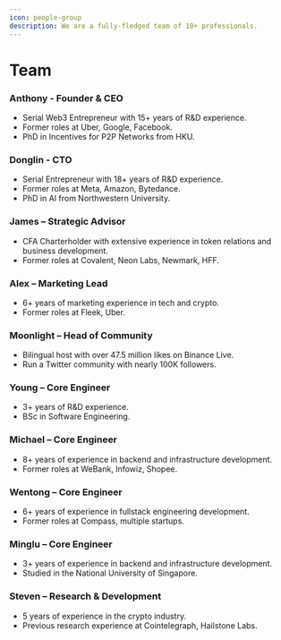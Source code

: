 ```yaml
---
icon: people-group
description: We are a fully-fledged team of 10+ professionals.
---
```


# Team

### Anthony - Founder & CEO

* Serial Web3 Entrepreneur with 15+ years of R\&D experience.
* Former roles at Uber, Google, Facebook.
* PhD in Incentives for P2P Networks from HKU.

### Donglin - CTO

* Serial Entrepreneur with 18+ years of R\&D experience.
* Former roles at Meta, Amazon, Bytedance.
* PhD in AI from Northwestern University.

### James – Strategic Advisor

* CFA Charterholder with extensive experience in token relations and business development.
* Former roles at Covalent, Neon Labs, Newmark, HFF.

### Alex – Marketing Lead

* 6+ years of marketing experience in tech and crypto.
* Former roles at Fleek, Uber.

### Moonlight – Head of Community

* Bilingual host with over 47.5 million likes on Binance Live.
* Run a Twitter community with nearly 100K followers.

### Young – Core Engineer

* 3+ years of R\&D experience.
* BSc in Software Engineering.

### Michael – Core Engineer

* 8+ years of experience in backend and infrastructure development.
* Former roles at WeBank, Infowiz, Shopee.

### Wentong – Core Engineer

* 6+ years of experience in fullstack engineering development.
* Former roles at Compass, multiple startups.

### Minglu – Core Engineer

* 3+ years of experience in backend and infrastructure development.
* Studied in the National University of Singapore.

### Steven – Research & Development

* 5 years of experience in the crypto industry.
* Previous research experience at Cointelegraph, Hailstone Labs.

